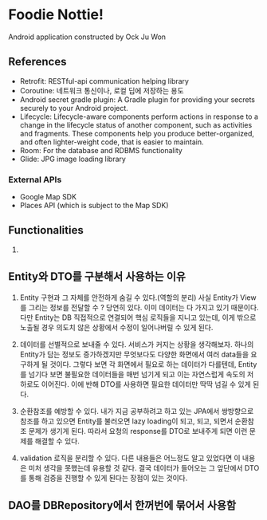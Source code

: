 # Foodie Nottie!

Android application constructed by Ock Ju Won


## References
- Retrofit: RESTful-api communication helping library
- Coroutine: 네트워크 통신이나, 로컬 딥에 저장하는 용도
- Android secret gradle plugin: A Gradle plugin for providing your secrets securely to your Android project.
- Lifecycle: Lifecycle-aware components perform actions in response to a change in the lifecycle status of another component, such as activities and fragments. These components help you produce better-organized, and often lighter-weight code, that is easier to maintain.
- Room: For the database and RDBMS functionality
- Glide: JPG image loading library

### External APIs
- Google Map SDK
- Places API (which is subject to the Map SDK)

## Functionalities
1. 

## Entity와 DTO를 구분해서 사용하는 이유
1. Entity 구현과 그 자체를 안전하게 숨길 수 있다.(역할의 분리)
사실 Entity가 View를 그리는 정보를 전달할 수 ? 당연히 있다. 이미 데이터는 다 가지고 있기 때문이다. 다만 Entity는 DB 직접적으로 연결되어 핵심 로직들을 지니고 있는데, 이게 밖으로 노출될 경우 의도치 않은 상황에서 수정이 일어나버릴 수 있게 된다.

2. 데이터를 선별적으로 보내줄 수 있다.
서비스가 커지는 상황을 생각해보자. 하나의 Entity가 담는 정보도 증가하겠지만 무엇보다도 다양한 화면에서 여러 data들을 요구하게 될 것이다. 그렇다 보면 각 화면에서 필요로 하는 데이터가 다를텐데, Entity를 넘기다 보면 불필요한 데이터들을 매번 넘기게 되고 이는 자연스럽게 속도의 저하로도 이어진다. 이에 반해 DTO를 사용하면 필요한 데이터만 딱딱 넘길 수 있게 된다.

3. 순환참조를 예방할 수 있다.
내가 지금 공부하려고 하고 있는 JPA에서 쌍방향으로 참조를 하고 있으면 Entity를 불러오면 lazy loading이 되고, 되고, 되면서 순환참조 문제가 생기게 된다. 따라서 요청의 response를 DTO로 보내주게 되면 이런 문제를 해결할 수 있다.

4. validation 로직을 분리할 수 있다.
다른 내용들은 어느정도 알고 있었다면 이 내용은 미처 생각을 못했는데 유용할 것 같다. 결국 데이터가 들어오는 그 앞단에서 DTO를 통해 검증을 진행할 수 있게 된다는 장점이 있는 것이다.

## DAO를 DBRepository에서 한꺼번에 묶어서 사용함
